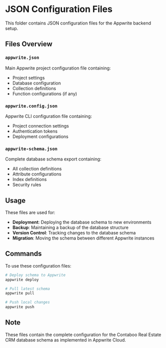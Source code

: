 # JSON Configuration Files

This folder contains JSON configuration files for the Appwrite backend setup.

## Files Overview

### `appwrite.json`
Main Appwrite project configuration file containing:
- Project settings
- Database configuration
- Collection definitions
- Function configurations (if any)

### `appwrite.config.json`
Appwrite CLI configuration file containing:
- Project connection settings
- Authentication tokens
- Deployment configurations

### `appwrite-schema.json`
Complete database schema export containing:
- All collection definitions
- Attribute configurations
- Index definitions
- Security rules

## Usage

These files are used for:
- **Deployment**: Deploying the database schema to new environments
- **Backup**: Maintaining a backup of the database structure
- **Version Control**: Tracking changes to the database schema
- **Migration**: Moving the schema between different Appwrite instances

## Commands

To use these configuration files:

```bash
# Deploy schema to Appwrite
appwrite deploy

# Pull latest schema
appwrite pull

# Push local changes
appwrite push
```

## Note

These files contain the complete configuration for the Contaboo Real Estate CRM database schema as implemented in Appwrite Cloud.
